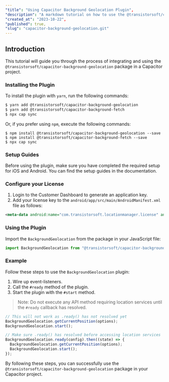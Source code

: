 ```yaml
---
"title": "Using Capacitor Background Geolocation Plugin",
"description": "A markdown tutorial on how to use the @transistorsoft/capacitor-background-geolocation package in a Capacitor project.",
"created_at": "2023-10-22",
"published": true,
"slug": "capacitor-background-geolocation.git"
---
```


## Introduction

This tutorial will guide you through the process of integrating and using the `@transistorsoft/capacitor-background-geolocation` package in a Capacitor project.

### Installing the Plugin

To install the plugin with `yarn`, run the following commands:
```bash
$ yarn add @transistorsoft/capacitor-background-geolocation
$ yarn add @transistorsoft/capacitor-background-fetch
$ npx cap sync
```

Or, if you prefer using `npm`, execute the following commands:
```console
$ npm install @transistorsoft/capacitor-background-geolocation --save
$ npm install @transistorsoft/capacitor-background-fetch --save
$ npx cap sync
```

### Setup Guides

Before using the plugin, make sure you have completed the required setup for iOS and Android. You can find the setup guides in the documentation.

### Configure your License

1. Login to the Customer Dashboard to generate an application key.
2. Add your license key to the `android/app/src/main/AndroidManifest.xml` file as follows:
   
```xml
<meta-data android:name="com.transistorsoft.locationmanager.license" android:value="YOUR_LICENCE_KEY_HERE" />
```

### Using the Plugin

Import the `BackgroundGeolocation` from the package in your JavaScript file:
```javascript
import BackgroundGeolocation from "@transistorsoft/capacitor-background-geolocation";
```

### Example

Follow these steps to use the `BackgroundGeolocation` plugin:
1. Wire up event-listeners.
2. Call the `#ready` method of the plugin.
3. Start the plugin with the `#start` method.

> Note: Do not execute any API method requiring location services until the `#ready` callback has resolved.

```javascript
// This will not work as .ready() has not resolved yet
BackgroundGeolocation.getCurrentPosition(options);
BackgroundGeolocation.start();

// Make sure .ready() has resolved before accessing location services
BackgroundGeolocation.ready(config).then((state) => {
  BackgroundGeolocation.getCurrentPosition(options);
  BackgroundGeolocation.start();  
});
```

By following these steps, you can successfully use the `@transistorsoft/capacitor-background-geolocation` package in your Capacitor project.